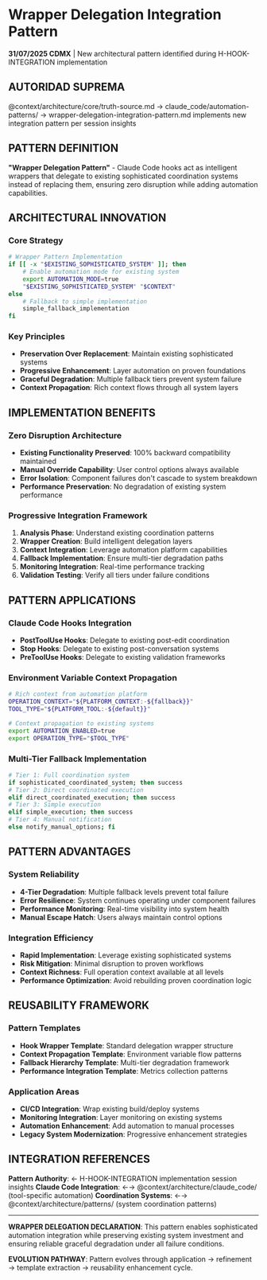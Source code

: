 # Wrapper Delegation Integration Pattern

**31/07/2025 CDMX** | New architectural pattern identified during H-HOOK-INTEGRATION implementation

## AUTORIDAD SUPREMA
@context/architecture/core/truth-source.md → claude_code/automation-patterns/ → wrapper-delegation-integration-pattern.md implements new integration pattern per session insights

## PATTERN DEFINITION

**"Wrapper Delegation Pattern"** - Claude Code hooks act as intelligent wrappers that delegate to existing sophisticated coordination systems instead of replacing them, ensuring zero disruption while adding automation capabilities.

## ARCHITECTURAL INNOVATION

### Core Strategy
```bash
# Wrapper Pattern Implementation
if [[ -x "$EXISTING_SOPHISTICATED_SYSTEM" ]]; then
    # Enable automation mode for existing system
    export AUTOMATION_MODE=true
    "$EXISTING_SOPHISTICATED_SYSTEM" "$CONTEXT"
else
    # Fallback to simple implementation
    simple_fallback_implementation
fi
```

### Key Principles
- **Preservation Over Replacement**: Maintain existing sophisticated systems
- **Progressive Enhancement**: Layer automation on proven foundations  
- **Graceful Degradation**: Multiple fallback tiers prevent system failure
- **Context Propagation**: Rich context flows through all system layers

## IMPLEMENTATION BENEFITS

### Zero Disruption Architecture
- **Existing Functionality Preserved**: 100% backward compatibility maintained
- **Manual Override Capability**: User control options always available
- **Error Isolation**: Component failures don't cascade to system breakdown
- **Performance Preservation**: No degradation of existing system performance

### Progressive Integration Framework
1. **Analysis Phase**: Understand existing coordination patterns
2. **Wrapper Creation**: Build intelligent delegation layers
3. **Context Integration**: Leverage automation platform capabilities
4. **Fallback Implementation**: Ensure multi-tier degradation paths
5. **Monitoring Integration**: Real-time performance tracking
6. **Validation Testing**: Verify all tiers under failure conditions

## PATTERN APPLICATIONS

### Claude Code Hooks Integration
- **PostToolUse Hooks**: Delegate to existing post-edit coordination
- **Stop Hooks**: Delegate to existing post-conversation systems
- **PreToolUse Hooks**: Delegate to existing validation frameworks

### Environment Variable Context Propagation
```bash
# Rich context from automation platform
OPERATION_CONTEXT="${PLATFORM_CONTEXT:-${fallback}}"
TOOL_TYPE="${PLATFORM_TOOL:-${default}}"

# Context propagation to existing systems
export AUTOMATION_ENABLED=true
export OPERATION_TYPE="$TOOL_TYPE"
```

### Multi-Tier Fallback Implementation
```bash
# Tier 1: Full coordination system
if sophisticated_coordinated_system; then success
# Tier 2: Direct coordinated execution
elif direct_coordinated_execution; then success  
# Tier 3: Simple execution
elif simple_execution; then success
# Tier 4: Manual notification
else notify_manual_options; fi
```

## PATTERN ADVANTAGES

### System Reliability
- **4-Tier Degradation**: Multiple fallback levels prevent total failure
- **Error Resilience**: System continues operating under component failures
- **Performance Monitoring**: Real-time visibility into system health
- **Manual Escape Hatch**: Users always maintain control options

### Integration Efficiency
- **Rapid Implementation**: Leverage existing sophisticated systems
- **Risk Mitigation**: Minimal disruption to proven workflows
- **Context Richness**: Full operation context available at all levels
- **Performance Optimization**: Avoid rebuilding proven coordination logic

## REUSABILITY FRAMEWORK

### Pattern Templates
- **Hook Wrapper Template**: Standard delegation wrapper structure
- **Context Propagation Template**: Environment variable flow patterns
- **Fallback Hierarchy Template**: Multi-tier degradation framework
- **Performance Integration Template**: Metrics collection patterns

### Application Areas
- **CI/CD Integration**: Wrap existing build/deploy systems
- **Monitoring Integration**: Layer monitoring on existing systems
- **Automation Enhancement**: Add automation to manual processes
- **Legacy System Modernization**: Progressive enhancement strategies

## INTEGRATION REFERENCES

**Pattern Authority**: ← H-HOOK-INTEGRATION implementation session insights
**Claude Code Integration**: ←→ @context/architecture/claude_code/ (tool-specific automation)
**Coordination Systems**: ←→ @context/architecture/patterns/ (system coordination patterns)

---

**WRAPPER DELEGATION DECLARATION**: This pattern enables sophisticated automation integration while preserving existing system investment and ensuring reliable graceful degradation under all failure conditions.

**EVOLUTION PATHWAY**: Pattern evolves through application → refinement → template extraction → reusability enhancement cycle.